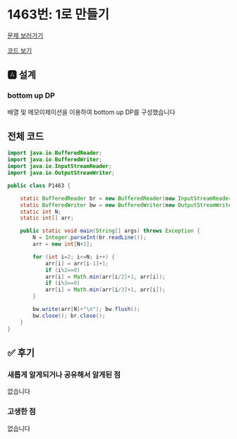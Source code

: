 # 1463번: 1로 만들기

[문제 보러가기](https://www.acmicpc.net/problem/1463)

[코드 보기](./answer.java)

## 🅰 설계

### bottom up DP

배열 및 메모이제이션을 이용하여 bottom up DP를 구성했습니다

## 전체 코드

```java
import java.io.BufferedReader;
import java.io.BufferedWriter;
import java.io.InputStreamReader;
import java.io.OutputStreamWriter;

public class P1463 {

    static BufferedReader br = new BufferedReader(new InputStreamReader(System.in));
    static BufferedWriter bw = new BufferedWriter(new OutputStreamWriter(System.out));
    static int N;
    static int[] arr;

    public static void main(String[] args) throws Exception {
        N = Integer.parseInt(br.readLine());
        arr = new int[N+1];

        for (int i=2; i<=N; i++) {
            arr[i] = arr[i-1]+1;
            if (i%2==0)
            arr[i] = Math.min(arr[i/2]+1, arr[i]);
            if (i%3==0)
            arr[i] = Math.min(arr[i/3]+1, arr[i]);
        }

        bw.write(arr[N]+"\n"); bw.flush();
        bw.close(); br.close();
    }
}
```

## ✅ 후기

### 새롭게 알게되거나 공유해서 알게된 점

없습니다

### 고생한 점

없습니다

